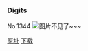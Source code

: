 ### Digits
No.1344
![图片不见了~~~](https://imgs.xkcd.com/comics/digits.png)

[原址](https://xkcd.com//1344) [下载](https://imgs.xkcd.com/comics/digits.png)


